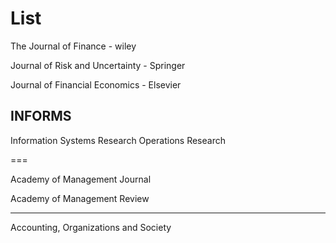 # List

The Journal of Finance - wiley

Journal of Risk and Uncertainty - Springer

Journal of Financial Economics - Elsevier

## INFORMS

​​Information Systems Research
Operations Research

===

Academy of Management Journal

Academy of Management Review

---

Accounting, Organizations and Society


